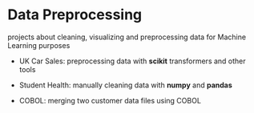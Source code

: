 # Data Preprocessing
projects about cleaning, visualizing and preprocessing data for Machine Learning purposes

* UK Car Sales: preprocessing data with **scikit** transformers and other tools

* Student Health: manually cleaning data with **numpy** and **pandas** 

* COBOL: merging two customer data files using COBOL
